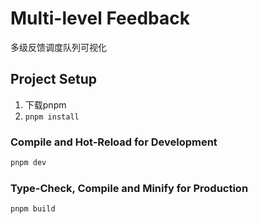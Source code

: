 # Multi-level Feedback

多级反馈调度队列可视化

## Project Setup

1. 下载pnpm
2.  `pnpm install `

### Compile and Hot-Reload for Development

```sh
pnpm dev
```

### Type-Check, Compile and Minify for Production

```sh
pnpm build
```